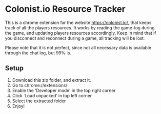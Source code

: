 # Colonist.io Resource Tracker

This is a chrome extension for the website https://colonist.io/, that keeps track of all the players resources. 
It works by reading the game-log during the game, and updating players resources accordingly. Keep in mind that if you disconnect and reconnect during a game, all tracking will be lost. 

Please note that it is not perfect, since not all necessary data is available through the chat log, but 99% is. 

## Setup
1. Download this zip folder, and extract it. 
2. Go to chrome://extensions/
3. Enable the 'Developer mode' in the top right corner
4. Click 'Load unpacked' in top left corner
5. Select the extracted folder
6. Enjoy! 
